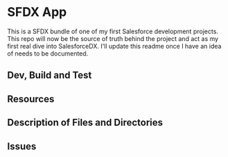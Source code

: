 # SFDX  App

This is a SFDX bundle of one of my first Salesforce development projects. This repo will now be the source of truth behind the project and act as my first real dive into SalesforceDX. I'll update this readme once I have an idea of needs to be documented.

## Dev, Build and Test


## Resources


## Description of Files and Directories


## Issues


